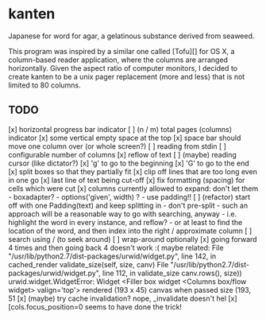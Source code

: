 kanten
======
Japanese for word for agar, a gelatinous substance derived from seaweed.

This program was inspired by a similar one called [Tofu][] for OS X, a
column-based reader application, where the columns are arranged horizontally.
Given the aspect ratio of computer monitors, I decided to create kanten to be a
unix pager replacement (more and less) that is not limited to 80 columns.


TODO
----
[x] horizontal progress bar indicator
[ ] (n / m) total pages (columns) indicator
[x] some vertical empty space at the top
[x] space bar should move one column over (or whole screen?)
[ ] reading from stdin
[ ] configurable number of columns
[x] reflow of text
[ ] (maybe) reading cursor (like dictator?)
[x] 'g' to go to the beginning 
[x] 'G' to go to the end
[x] split boxes so that they partially fit
[x] clip off lines that are too long even in one go
[x] last line of text being cut-off
[x] fix formatting (spacing) for cells which were cut
[x] columns currently allowed to expand: don't let them 
    - boxadapter?
    - options('given', width) ?
    - use padding!!
[ ] (refactor) start off with one Padding(text) and keep splitting in
    - don't pre-split
    - such an approach will be a reasonable way to go with searching, anyway
        - i.e. highlight the word in every instance, and reflow?
        - or at least to find the location of the word, and then index into the
          right / approximate column
[ ] search using / (to seek around)
[ ] wrap-around optionally
[x] going forward 4 times and then going back 4 doesn't work :(
    maybe related:
        File "/usr/lib/python2.7/dist-packages/urwid/widget.py", line 142, in cached_render validate_size(self, size, canv)
        File "/usr/lib/python2.7/dist-packages/urwid/widget.py", line 112, in validate_size canv.rows(), size))
        urwid.widget.WidgetError: Widget <Filler box widget <Columns box/flow widget> valign='top'> rendered (193 x 45) canvas when passed size (193, 51
    [x] (maybe) try cache invalidation? nope, _invalidate doesn't hel
    [x] [cols.focus_position=0 seems to have done the trick!
